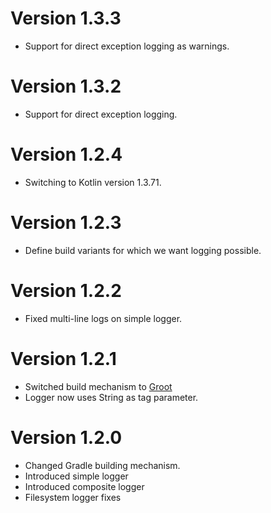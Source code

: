 # Version 1.3.3

- Support for direct exception logging as warnings.

# Version 1.3.2

- Support for direct exception logging.

# Version 1.2.4

- Switching to Kotlin version 1.3.71.

# Version 1.2.3

- Define build variants for which we want logging possible.

# Version 1.2.2

- Fixed multi-line logs on simple logger.

# Version 1.2.1

- Switched build mechanism to [Groot](https://github.com/milos85vasic/Groot)
- Logger now uses String as tag parameter.

# Version 1.2.0

- Changed Gradle building mechanism.
- Introduced simple logger
- Introduced composite logger
- Filesystem logger fixes
